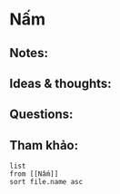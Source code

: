 # Nấm

## Notes:


## Ideas & thoughts:

## Questions:


## Tham khảo:
```dataview
list
from [[Nấm]]
sort file.name asc
```